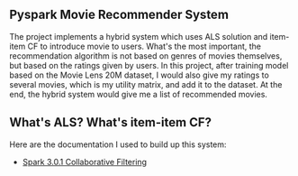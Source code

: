 ## Pyspark Movie Recommender System
The project implements a hybrid system which uses ALS solution and item-item CF to introduce movie to users. What's the most important, the recommendation algorithm is not based on genres of movies themselves, but based on the ratings given by users. In this project, after training model based on the Movie Lens 20M dataset, I would also give my ratings to several movies, which is my utility matrix, and add it to the dataset. At the end, the hybrid system would give me a list of recommended movies.

## What's ALS? What's item-item CF?
Here are the documentation I used to build up this system:  
* [Spark 3.0.1 Collaborative Filtering](https://spark.apache.org/docs/latest/ml-collaborative-filtering.html)